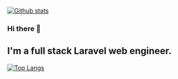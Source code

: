 [![Github stats](https://github-readme-stats.vercel.app/api?username=KevinLinggajaya&count_private=true&show_icons=true)](https://github-readme-stats.vercel.app/api?username=KevinLinggajaya&count_private=true&show_icons=true)

### Hi there 👋

## I'm a full stack Laravel web engineer.

[![Top Langs](https://github-readme-stats.vercel.app/api/top-langs/?username=KevinLinggajaya)](https://github-readme-stats.vercel.app/api/top-langs/?username=KevinLinggajaya)
